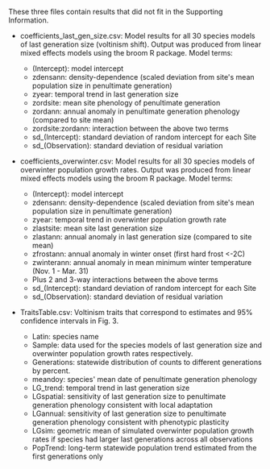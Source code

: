 These three files contain results that did not fit in the Supporting Information.

* coefficients_last_gen_size.csv: Model results for all 30 species models of last generation size (voltinism shift). Output was produced from linear mixed effects models using the broom R package.
  Model terms:
  * (Intercept): model intercept
  * zdensann: density-dependence (scaled deviation from site's mean population size in penultimate generation)
  * zyear: temporal trend in last generation size
  * zordsite: mean site phenology of penultimate generation
  * zordann: annual anomaly in penultimate generation phenology (compared to site mean)
  * zordsite:zordann: interaction between the above two terms
  * sd_(Intercept): standard deviation of random intercept for each Site
  * sd_(Observation): standard deviation of residual variation
  
* coefficients_overwinter.csv: Model results for all 30 species models of overwinter population growth rates. Output was produced from linear mixed effects models using the broom R package.
  Model terms:
  * (Intercept): model intercept
  * zdensann: density-dependence (scaled deviation from site's mean population size in penultimate generation)
  * zyear: temporal trend in overwinter population growth rate
  * zlastsite: mean site last generation size
  * zlastann: annual anomaly in last generation size (compared to site mean)
  * zfrostann: annual anomaly in winter onset (first hard frost <-2C)
  * zwinterann: annual anomaly in mean minimum winter temperature (Nov. 1 - Mar. 31)
  * Plus 2 and 3-way interactions between the above terms
  * sd_(Intercept): standard deviation of random intercept for each Site
  * sd_(Observation): standard deviation of residual variation

* TraitsTable.csv: Voltinism traits that correspond to estimates and 95% confidence intervals in Fig. 3.
  * Latin: species name
  * Sample: data used for the species models of last generation size and overwinter population growth rates respectively.
  * Generations: statewide distribution of counts to different generations by percent.
  * meandoy: species' mean date of penultimate generation phenology
  * LG_trend: temporal trend in last generation size
  * LGspatial: sensitivity of last generation size to penultimate generation phenology consistent with local adaptation
  * LGannual: sensitivity of last generation size to penultimate generation phenology consistent with phenotypic plasticity
  * LGsim: geometric mean of simulated overwinter population growth rates if species had larger last generations across all observations
  * PopTrend: long-term statewide population trend estimated from the first generations only
